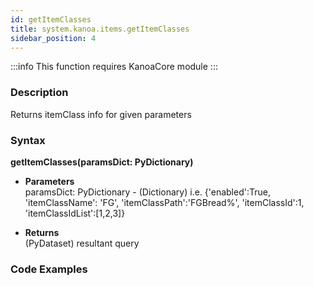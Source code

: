 ```yaml
---
id: getItemClasses
title: system.kanoa.items.getItemClasses
sidebar_position: 4
---
```


:::info
This function requires KanoaCore module
:::


### Description
Returns itemClass info for given parameters 

### Syntax
**getItemClasses(paramsDict: PyDictionary)**

- **Parameters**  
    paramsDict: PyDictionary - (Dictionary) i.e. {'enabled':True, 'itemClassName': 'FG', 'itemClassPath':'FGBread%', 'itemClassId':1, 'itemClassIdList':[1,2,3]} 

- **Returns**  
    (PyDataset) resultant query


### Code Examples

```py

```